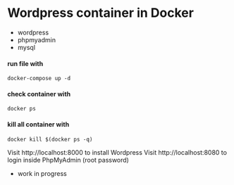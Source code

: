 # Wordpress container in Docker

- wordpress
- phpmyadmin
- mysql

#### run file with 
`docker-compose up -d`

#### check container with 
`docker ps`
#### kill all container with
`docker kill $(docker ps -q)`

Visit http://localhost:8000 to install Wordpress
Visit http://localhost:8080 to login inside PhpMyAdmin (root password)
- work in progress